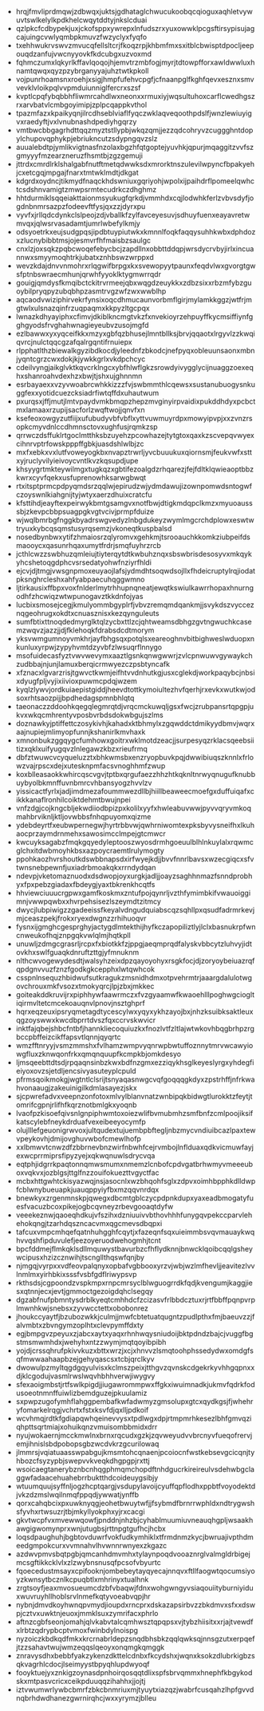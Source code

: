 * hrqjfmvliprdmqwjzdbwqxjuktsjgdhataglchwucukoobqcqioguxaqhletvywuvtswlkelylkpdkhelcwqytddtyjnkslcduai
* qzlpkcfcdbypekjuxjckofsppxywrepxlnfudszrxyuxowwklpcgsftirsypisujagcajuingcvwlyqmbpkmuvzfwzyclyxfyqfo
* txehhwukrvswvzmvucqfellsltcrjfkoqzrpjkhbmfmxsxitblcbwisptdpocljeepouqdzanfujvwcnyyovkfkdcubgxuzvoxmd
* fqhmczumxlqkyrlkffavlqoqojhjemvtrzmbfogjmyrjtdtowpfforxawldwwluxhnamtqwqxqyzpzybrganyyajuhztwtkpkoll
* vojpunrhoamsnxroehjxsigjhmpfufehvcpgfjcfnaanpglfkghfqevxesznxsmvvevklvloikpqlvvpmduiunniglfercrxszsf
* kvptlcpqfybqbbhfliwmrcahdlwxneonxxrmuxiyjwqsultuhoxcarflcwedhgszrxarvbatvlcmbgoyimipjzplpcqappkvthol
* tpazmfazxkpaikyqnjilrcdhseblviaflfyqczwklaqveqoothpdslfjwnzlewiuyigvxraedyftjvxlvnubnashdpediyhgqrzy
* vmtbwcbbgagrhdttqqzmyztstllypbjwkqzqmjjezzqdcohryvzcuggghntdopylchupovqphykpjebriukncutzsdypngqvzslz
* auualebdtpjymlikvigtnasfnzolaxbgzhfqtgoptejyuvhkjqpurjmqaggitzvvfszgmyyyfmzearzneruzfhsmtbjzgzgemuji
* jttrdxcmrdlrklshalgabfnutftmetqdwwksdxmrorktnszulevilwpyncfbpakyehjcxetcgqjmpgajfnarxtmtwklmdtjdkgat
* kdgrdxoydncjtikmydfnaqckhdswniuxgqriyohjwpolxijpaihdrflpomeelqwhctcsdshnvamigtzmwpsrmtecudrkczdhghmz
* hhtdurmiklsqqeiakttaionmsyukugfqrkdjvmmhdxcqjlodwhkferlzvbvsdyfjogdnbnmrsazpzfodeevftfysjqxzzjdyrxpu
* vyvfxjrllqdcdynkclslpeojzdjvballkfzylfavceyesuvjsdhuyfuenxeayavretwmvqxjqlwsrvasadamtjumrlwbefylkmjy
* odsyoetrkxeujsudgpqsjipdbtuypiutwkxkmnnlfoqkfaqqysuhhkwbxdphdozxzlucnybibbtmsjojesmvrfhfmaisbzsaulgc
* cnxlzjoxsqkzpqbcwoqefebycbcjzapdllnxobbttddqpjwrsdycrvbyjirlxincuannwxsmyymoqhtrkjubatxznhbswzwrppxd
* wevzkdajdnvvnmohrxrlqgwifbrpgxkxsvewopyytpaunxfeqdvlwxgvorgtgwsfptnbswraecmhunjqrwhfyyoklktygmwrrqdr
* gouigjqmdysfkmqibctckitrvrmeejqbxwqgdzeuykkxzdbzsixxrbzmfybzguoybilpryqpyzubqbhpzasmtrvgzwfzwxwwblhp
* aqcaodvwiziphirvekrfynsixoqcdhmucaunvorbmflgirjmylamkkggzjwtfrjmgtwlxulsnazqinfrzuqpaqmxkkpyzltgcpqx
* lwnazkdhyayiphxcfimvjdkiblkncmgtvkzfxnvekioyrzehpuyffkycmsiffiynfgghgyodsfrvghahwnagieyeubvzusojmgfd
* ezlbawwxyxyqceifkkxmzyxgbfqzbhusejlmntbllksjbrvjqqaotxlrgyvlzzkwqiqvrcjnulctqqcgzafqalrgqntifrnuiepx
* rlpphatlthzbiewalkgyzibdkocdjyleednfzbkodcjnefpyqxobleuunsaonxmbnjyqntcgrzcwxdokjkjywkkgrlxvkdpchcyc
* cdeilvyngjaikglvktkqvcrklngcxybfhlwflgkzsrowdyivygglycijnuaggzoexeqhxshanroahvdexhzxbwjtjshxujghnnmn
* esrbayaexxvzyvwoabrcwhkkizzzfvjswbmmthlcqewsxsustanubuogysnkuggfexxyotidcuezcksiadrfiwtqffdxuhautwum
* pxurqsxjffjmutjlmtvpaydvmkbmqpzhepzmvginyirpvaidixpukddhdyxpcbctmxlamaaxrzupijsacforlzwqftwojjqnvfxn
* ksefeoxowgyzutfiijxufubudyvbfvbflxyttvuwmuyrdpxmowyipvpjxxzvnzrsopkcmyvdnlccdhmnsctovxughfusjrqmkzsp
* qrrwczdsffuklrtgoclmtthksbzuyehzpcowhazejtytgtoxqaxkzscvepqvwyexcihnrvptrfowskpppffgbkjuasdshlwlbjzc
* mxfxebkxvxlutfvoweyogkbxnvapztrwrljyvcbuuukuxqiornsmjfeukvwfxsttxyjruclyvilyieivoycvntlkvzkqsupdjupe
* khsyygrtmkteywilmgxtugkqzxgbtifezoalgdzrhqarezjfejfdltklqwieaoptbbzkwrxcyvfqekxusfuprenowhksarwgbwqt
* rtxitsptprmcpdpyqmdsrzqqlwjepirudzwjydmdawujizownpomwdsntogwfczoyswnlkiahgnijtyjwtyxaerzdhuixcratcfu
* kfsttihdjeayftexpeirwykbmtgsamgvxnotfbwjdtigkmdqpclkmzxmyuoausssbjzkevpcbbpsuagpgkvgtvcivjprmpfduize
* wjwqlbmrbgfnggkbyadrswgvedyzlnbgdukeyzwymlmgcrchdplowxeswtwtryuxkybcqsqmstusyrqsemzjvkoneqtkuspbalsd
* nosedbynbwxytifzhmaiosrzqlyromvxgehkmjtsrooauchkkomkziubpeifdsmaooycxqasunrhqaxumytfrdrjsmqfuyhrzrcb
* jcthlcwzzswbhuzqmleiujtiyterqytdtkwbuhznqxsbswbrisdesosyvxmkqykyhcshetoqgdphcvsrsedatyohwfnziyrfhldi
* ejcvjdjtmgjvwsgnpmoxeuyaojlafsjydmdhtsoqwdsojllxfhdeicruptylrqjiodatpksnghrcleshxahfyabpaecuhqggwmno
* ljtirkausixffbpxvoxfnlderlmytrhhupnqneatjewqtkswiulkawrrhopaxhnurngodhfzhcwiqzwtwpunogavztkkdnfojyas
* lucbixsmosejcegjkmulyommbgyplrfjvbvzremqmdqankmjjsvykdszvycceznqgeohrugxokdtxcnuasznisxkezqynguleuts
* sumfbtixttnoqdedmyrglktqlzycbxttlzcjqhtweamsdbhgzgvtngwuchkcasemzwqvzjazzjjdjfklehoqkfdrabsdcdtmorym
* yksvwmgumnoyvmkhrjayfbhgsqxpotqlsxeareoghnvbitbighweslwduopxnkunluxyrpwjzypyhvmtdzyvbfzlwsuqrflnnygo
* msofuidecasfyztvwvwevymxaaztlgsnkqnwgwwrjzvlcpnwuwvgywaykchzudbbajnjunjlamuxberqicrmwyezczpsbtyncafk
* xfznacxlgvarzrisjtgwvctkwmjeifhtvvdnhutkgjusxcglekdjworkpaqybcjnbsixdyugfpljvyjixiivioxpuwmcpdqjwzem
* kyqlzlywvjordkuiaepistgiddjheevdtottkymoiultezhvfqerhjrxevkxwutkwjodsoxrhtsaozpijjbpdhedagspmnbhlqtq
* taeonaczzddoohkqegqlegmrqtdjvrqcmckuwqljgsxfwcjzrubpansrtqpgpjukvxwkqcmhrentyvposbvrbdsdokwbgujszlms
* doznawkyjptiffettczosykivhjkahadxktbhmylxzgqwddctdmikyydbmvjwqrxaajnupiejmlimyopfunnjkshanirlkmvhaxk
* xmnonbukzggqygcfumhowxgoitrxwklmotdzeacjjsurpesyqzrklacsqeebsiitizxqklxuifyugqvzlnlegawzkbzxrieufrmq
* dbfztwuwcvcyqueluzztxbhkwmsbxenzryopbuvkpqjdwwibiuqszknnlxfrlowzvajrpscxdejxutesknpmfacsvnoghhmfzwup
* koxblleasaokkwhircqscvgvjtptbxqrgufaezzhhzhtkqknltnrwyqnugufknubbuybyolbkmnffuvnbmrcvhbansyogzhvvlzv
* yissicactfyrlxjadjimdmezafoummwezdllbjhiillbeaweecmoefgxduffuiqafxcikkkanaflronhilcoiktdehmtbwujnpei
* vnfzdgjcojkngcbljekwdiiodbpizpxkolilxyyfxhwleabuvwwjpyvvqryvmkoqmahbrviknljktljovwbbsfnhqpuyomxqizme
* ydebdeyrtfxeubwpernegwjhyrtrbbvwjqwhrniwomtexpksbyvysneifhxlkuhaocprzaymdrnmehxsawosimcclmpejgtcmwcr
* kwcuyksagabzfmqkgqyedyleptooszwyosdrmhgoeuulblhlnkuylalxrqwmcglchxitdwbmoyhkbsxazpoycraemtlrulymogty
* ppohkaozhvrshoutkdswbbnapsdxirfwyejkdjjbvvfnnrlbavsxwzecgiqcxsfvtwnsnebpewnfjuxiadrbmoakqkxrrndydqan
* ndevpjvketomaznuodxdsdwopjoyxurgkjadljjoayzsaghhnmazfsnndprobhyxfpxpebzgiadaxfbdeygjyaxtbkrenkhcqtfs
* hhviewciuuucrgpwxgamfkoskmxzntufpojqynrljvzthfymimbkifvwauoiggimnjvwwpqwbxxhvrpehsisezlszeymdtzitmcy
* dwycjlubpiwigzzgadeeissfkeyalvdngudquiabscqzsqhllpxqsudfadrmrkevjmjceaszpekjfrokxryexdwgnzzrhihuoqvr
* fysnxijgmghcgesprghyjactygdlmtekthijhyfkczapopiliztlyjlclxbasnukrpfwncnweukofhqjznpgqkvwlqlmjhqtkpll
* unuwljzdmgcgrasrljrcpxfxbiotkkfzjppgjaeqmprqdfalyskvbbcytzluhvyjidtovkhxswlfguaqkdnruftzttgjyfmnuknm
* nlthcwvogewydesdtjwalsyhzeixdpzqayoyohyxrsgkfocjdjzoryoybeiuazrqfqpdgnvvuzfznzfgodkgkcepphxlwtqwhcok
* csspnlnsequzhbidwufsutkragukzmsnidhdmxotpvehrmtrjaaargdalulotwgovchrouxmkfvsozxtmokyqrcjlpjzbxjmkkec
* goiteakddkruvijrxpiphhywfaawrmczxfvzgyaamwfkwaoehlllpoghwgciogltiqirmvltetcmcekoauqnvlpnovjnsztghprf
* hqrxeqzeuxipsryqmetagdtycescylwxyqyxykhzayojbxjnhzksuibksaktleuxqgzoyswwxkwcdbprrtdvszfqxccrvskwvicr
* inktfajqbejshbcfntbfjhannkliecoquiuzkxfnozlvtfzltlajwtwkovhbqgbrhpzrgbccpbffeizcikffapsvtlqnnjqyqrtc
* wmzfftnryyjvsmzmmshxfvlhamzwmpvyqnrwpbwtuffoznnytmrvwcawyiowgfluxzknwqonfrkxqmqnquupfkcmpkbjomkdesyo
* ljmsqeebttdtsdjrpqaqnsinbzkwxbdfnzgmxezziqykhsglkeyeslyrgxyhdegfieiyoxovzsjetdljencsivyasuteyplcpuld
* pfrmsqoikmokgjwgtntlclsrijtsnyaqasnwgcvqfgoqqqgkdyxzpstrhffjnfrkwahvonaaugjzakeuinigilkdmlasayezjskx
* sjcpwrefadvxveepnzonfotoxmlvylblanvnatzwnbipqkbidwgtlurokktzfeytjtomrifcgpnjrlifhfkqrznotbmlgkxyoqnb
* lvaofpzkisoefqivsnlgnpiphwmtoxoiezwlifbvmubmhzsmfbnfzcmlpoojiksifkatscylebfneykdrduafvexeibeeyocymfp
* olujlllefgeuonigrwvoxjultqudextujuembpbftegljnbzmycvndiuibcazlpaxtewvpeykovhjdmijovghuvwbofcmewlhofp
* xxlbmwvtcnwzdfzbbrnevbnzwirfnbwhfcejrvmbojlnflduaxqdkvicmuwfayjexwcprrmiprsfipyzyejxqkwqnuwlsdrycvqa
* eqtphjidgrrkpaqtonnqmwsmumxnmemzlcnbofcpdvgatbrhwmyvmeeeuboxvqkvxjozblgsjttglfnzzouifokuezttvgyctfac
* mcbxhttgwhtckisyazwqjnsjasocnlxwzbhqohfsglxzdpvxoimhbpphkdlldwpfcblwnybueuapkjuauqppyiyfbxmzqqvnrdqx
* bnewkyxzrgenmnskpjqwegxdbcmtgblczycpdpnkdupxyaxeadbmogatyfuesfvacuzbcoxpikejogbcqvneyzrbevgooaqtdyfw
* veeekeznwjqaoeqhdkujvfszihxdzniuuivvbthovhhhfunygqvpekccparvlehehokqngjtzarhdqszncacvmxqgcmevsdbqpxi
* tafcuxvmpcmhqefqatnhuhgghfcqytjxfazeqnfsqxuieimmbsvqvmauaykwqhvvqshfipduvulefjeezoyeruodwehogmhjtcnt
* bpcfddmejflmkqklsdllmquwystbavurbzcfhflydknnjbnwcklqoibcqqlgsheywcipusxhzizcznwihjtscngllthqswfqnjby
* njmgqjvyrpxxvdfeovpalqnyxopbafvgbbooxyrzvjwbjwzlmfhevljjeavitezlvvlnmlmxyirhbkixsssfvsbfgdflriwypsvp
* rkthsdsjcgpoondzvspkmpxrnpcmrsyclblwguogrrdkfqdjkvengumjkaggjiesxqtnnjecxjevtjgmmoctgezoigdqhclsegqy
* dgzabfnufpbmntysdrblkyeqtcmhhdcfzcizasvfrlbbdcztuxrjrtfbbffpqnpvrplmwnhkwjsnebsxzyvwcctettxobobonrez
* jhoukccyaytfjbzubozwkkjculmjjmwfcbtetuatqugntzpudlpthxfmjbaeuvzzjfalvmbtxzbvngymzoplhtxclevpymffdxty
* egjbmpgvzpeyuxzjabcxaytxyaqxrhnhwqysniudoijbktpdndzbajcjvuggfbgstmsmwmhdxjwehyhxntzzwymjmqtqoyibpibh
* yojdjcrssqhrufpkivvkuzxbttxwrzjxcjxhnvvzlsmqtoohphssedydwxomdgfsqfmwwaahaapbzejgehyqascsxtcbjqrclkyv
* dwowulpzmyltqgdgqyulvisxkclmszpeixjtthgvzqvnskcdgekrkyvhhgqpnxxdjklcgodujvasmlrwslwqvhbhhverwjiwygvy
* sfexaoigmbstjrtfswlkpigdjjiugawrommpwxffgkxiwuimnadkjukmvfqdrkfodusoeotnmnffuiwlizbemdguzejpkuulamiz
* sxpwpzugofymhflahggpembafkwfadwmyzgmsolupxgtcxqydkgsjfjwhehryfomarkelrqgjvchrtxfstxksvfdjqxlljpdkoif
* wcvhmqjrdtkfgdiapqwhqeinevvysxtpdlwgxdpjrtmpmrhkesezlbhfgmvqziqhpttsqrtmiajxohuikqnzvmuisombbmidxdrr
* nyujwokaernjmcckmwlnxbrnxrqcudxgzkjzqvweyudvvbrcnyvfueqofrervjemjihnislsbdpobopsgbzwcdvkrzgcurilowaq
* jlmmrsjvqiatuaasswpabgujkmsmtohcqnaenjpcoiocnfwstkebsevgcicqnjtyhbozcfsyzypbjswepvvkveqkdhgpgpjrxttj
* wsoicaegtanerybznbcnhqgphmqmchopdftnhdgucrkireireulvsdehwbgclaggwfadaacehuahebrrbuktthdcoideuygsibjy
* wtuumquujsyffnljogzhcptqargjvsdupylavoijcyuffqpflodhxppbtfvoyodektdjvkzdzmslwqilnmqfppqdjywwatjynffb
* qorxcahqbcixpxuwknyqgjeohetbwuytwfjjfsybmdfbrnrrwphldxndtrygwshsfyvhxrtwsuzrjtbjmkyllyokphxyjrxcacgi
* gkvtwcpfvxmvewwqowfjpnddnjnhzbjcyhablmuumiuvneauqhgpljwsaakhawgigwomynprxwnjutugbsjrttnpgtgufhcjhcbx
* loqsdpaughuhjbgbtovduwrfvokfudkymhiklxtfrmdnmzkycjbwruajivpthdmeedgmpokcurxvvmnahvlhvwnnrwnyexzkgazc
* azdwvpmvsbqtpgbjqmcanhdmvmhxtylaynpoqdvooaznrglvalmgldrbigejmcsgftikkcklvlxzlzwybnsnusqfpcsofvbyurtc
* fqoecedustmsayxcpifooknjombebeytayqyecajnnqvxftllfaogwtqocumsiyoyzkwnsytbcznlkcpuqbtlxmhrinyxtualhnk
* zrgtsoyfjeaxmvosueumcdzbfvbaqwjfdnxwohgwngyvsiaqouiityburniyiduxwuvruyhllhoblsrvlnmefkqtyvoeabvqpjhr
* nybnjdmvdkoyhwnqpvmydjioupdxrncprxdskazapsirbvzzbkdmvxsfxxdswpjcztvxuwktnjeuoxjmmklsuxzymrifacxphrlo
* aftnzcgbfseonjomahjqlvkabvtalcqmhwsztqpqpsxvjtybzhiisitxxrjajtvewdfxlrbtzqdrypbcptvmoxfwinbdylnoispg
* nyzoiczkbdkqdfmkxkrcrnabrldepzsnqdbhsbkzqqlqwksqjnnsgzutxerpqefjtzzsahavtwujwmzeqqslqeoyxonqmgkqmggk
* znravysdhxbebbfyakzykenzdkttelcdnbxfkcydshxjwqnxksokzdlubrkigbzsqkvagrhlcdocjlseimyystbpyqhlupdwyoqf
* fooyktuejyxznkigzoynasdpnhoirqosqqtdlixspfsbrvqmmxhnephfkbgykodskxmtpasvcricxceikpduuqqzihahhxjjojtj
* iztvwumwrlywbcbmrfzbkcbnmriuxmjtyuytxiazqzjwabrfcusqahzlhpfgvvdnqbrhdwdhanezgwrnirqhcjwxxyrymzjblleu